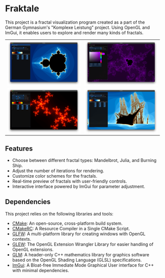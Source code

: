 # Fraktale

This project is a fractal visualization program created as a part of the German Gymnasium's "Komplexe Leistung" project. Using OpenGL and ImGui, it enables users to explore and render many kinds of fractals.

<table>
  <tr>
    <td align="center">
      <img src="screenshots/Mandelbrot.png" alt="Mandelbrot Set" width="250"/>
    </td>
    <td align="center">
      <img src="screenshots/MandelbrotZoom.png" alt="Mandelbrot Set zoomed" width="250"/>
    </td>
  </tr>
  <tr>
    <td align="center">
      <img src="screenshots/Julia.png" alt="Julia Set" width="250"/>
    </td>
    <td align="center">
      <img src="screenshots/BurningShip.png" alt="Burning Ship" width="250"/>
    </td>
  </tr>
</table>

## Features

-  Choose between different fractal types: Mandelbrot, Julia, and Burning Ship.
-  Adjust the number of iterations for rendering.
-  Customize color schemes for the fractals.
-  Real-time preview of fractals with user-friendly controls.
-  Interactive interface powered by ImGui for parameter adjustment.

## Dependencies

This project relies on the following libraries and tools:

-  [CMake](https://cmake.org/): An open-source, cross-platform build system.
-  [CMakeRC](https://github.com/vector-of-bool/cmrc): A Resource Compiler in a Single CMake Script.
-  [GLFW](https://www.glfw.org/): A multi-platform library for creating windows with OpenGL contexts.
-  [GLEW](http://glew.sourceforge.net/): The OpenGL Extension Wrangler Library for easier handling of OpenGL extensions.
-  [GLM](https://github.com/g-truc/glm): A header-only C++ mathematics library for graphics software based on the OpenGL Shading Language (GLSL) specifications.
-  [ImGui](https://github.com/ocornut/imgui): A Bloat-free Immediate Mode Graphical User interface for C++ with minimal dependencies.

